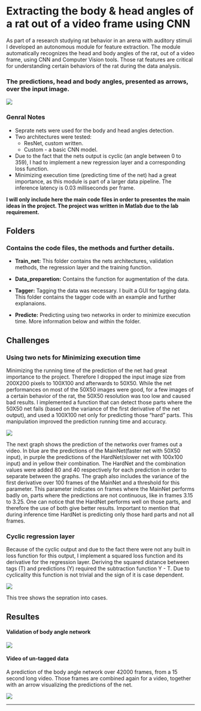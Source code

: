 # Extracting the body & head angles of a rat out of a video frame using CNN

As part of a research studying rat behavior in an arena with auditory stimuli I developed an autonomous module for feature extraction. The module automatically recognizes the head and body angles of the rat, out of a video frame, using CNN and Computer Vision tools. Those rat features are critical for understanding certain behaviors of the rat during the data analysis. 


### The predictions, head and body angles, presented as arrows, over the input image.
![](visualization/head_body_angles.png)

### Genral Notes
- Seprate nets were used for the body and head angles detection.
- Two architectures were tested:
  - ResNet, custom written.
  - Custom - a basic CNN model.
- Due to the fact that the nets output is cyclic (an angle between 0 to 359), I had to implement a new regression layer and a corresponding loss function.
- Minimizing execution time (predicting time of the net) had a great importance, as this module is part of a larger data pipeline. The inference latency is 0.03 milliseconds per frame.

**I will only include here the main code files in order to presentes the main ideas in the project. The project was written in Matlab due to the lab requirement.**


## Folders
### Contains the code files, the methods and further details.

- **Train_net:** This folder contains the nets architectures, validation methods, the regression layer and the training function.

- **Data_preparetion:** Contains the function for augmentation of the data.

- **Tagger:** Tagging the data was necessary. I built a GUI for tagging data. This folder contains the tagger code with an example and further explanaions.

- **Predicte:** Predicting using two networks in order to minimize execution time. More information below and within the folder.

## Challenges

### Using two nets for Minimizing execution time 

Minimizing the running time of the prediction of the net had great importance to the project. Therefore I dropped the input image size from 200X200 pixels to 100X100 and afterwards to 50X50. While the net performances on most of the 50X50 images were good, for a few images of a certain behavior of the rat, the 50X50 resolution was too low and caused bad results. I implemented a function that can detect those parts where the 50X50 net fails (based on the variance of the first derivative of the net output), and used a 100X100 net only for predicting those “hard” parts.
This manipulation improved the prediction running time and accuracy. 

![](visualization/Predicting_using_two_nets.png)

The next graph shows the prediction of the networks over frames out a video. In blue are the predictions of the MainNet(faster net with 50X50 input), in purple the predictions of the HardNet(slower net with 100x100 input) and in yellow their combination. The HardNet and the combination values were added 80 and 40 respectively for each prediction in order to separate between the graphs. The graph also includes the variance of the first derivative over 100 frames of the MainNet and a threshold for this parameter. This parameter indicates on frames where the MainNet performs badly on, parts where the predictions are not continuous, like in frames 3.15 to 3.25. One can notice that the HardNet performs well on those parts, and therefore the use of both give better results. Important to mention that during inference time HardNet is predicting only those hard parts and not all frames.

### Cyclic regression layer 

Because of the cyclic output and due to the fact there were not any built in loss function for this output, I implement a squared loss function and its derivative for the regression layer. Deriving the squared distance between tags (T) and predictions (Y) required the subtraction function
Y - T. Due to cyclicality this function is not trivial and the sign of it is case dependent.

![](visualization/Cyclic_loss_derivative_cases.png)

This tree shows the sepration into cases.

## Resultes

#### Validation of body angle network

![](visualization/Body_Angle_Linear_Loss_Validation_Graph.png)

#### Video of un-tagged data
A prediction of the body angle network over 42000 frames, from a 15 second long video. Those frames are combined again for a video,
together with an arrow visualizing the predictions of the net. 

[![](http://img.youtube.com/vi/kqMZotVtYfY/0.jpg)](http://www.youtube.com/watch?v=kqMZotVtYfY)


-------------------------------------------------------------------------------------------------------------



